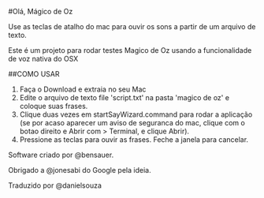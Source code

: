 #Olá, Mágico de Oz

Use as teclas de atalho do mac para ouvir os sons a partir de um arquivo de texto. 

Este é um projeto para rodar testes Magico de Oz usando a funcionalidade de voz nativa do OSX


##COMO USAR

1. Faça o Download e extraia no seu Mac 
2. Edite o arquivo de texto file 'script.txt' na pasta 'magico de oz' e coloque suas frases.
3. Clique duas vezes em startSayWizard.command para rodar a aplicação  (se por acaso aparecer um aviso de seguranca do mac, clique com o botao direito e Abrir com > Terminal, e clique Abrir).
4. Pressione as teclas para ouvir as frases. Feche a janela para cancelar. 

Software criado por @bensauer. 

Obrigado a @jonesabi do Google pela ideia.

Traduzido por @danielsouza
